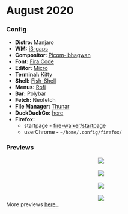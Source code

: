 # August 2020

### Config
- **Distro:** Manjaro
- **WM:** [i3-gaps](https://github.com/Airblader/i3)
- **Compositor:** [Picom-ibhagwan](https://github.com/ibhagwan/picom)
- **Font:** [Fira Code](https://github.com/tonsky/FiraCode)
- **Editor:** [Micro](https://github.com/zyedidia/micro)
- **Terminal:** [Kitty](https://sw.kovidgoyal.net/kitty)
- **Shell:** [Fish-Shell](https://fishshell.com/)
- **Menus:** [Rofi](https://github.com/davatorium/rofi)
- **Bar:** [Polybar](https://github.com/polybar/polybar)
- **Fetch:** Neofetch
- **File Manager:** [Thunar](https://wiki.archlinux.org/index.php/Thunar)
- **DuckDuckGo:** [here](https://www.duckduckgo.com/?kae=d&k5=1&kaq=-1&kj=0e1419&k7=070b0f&k21=141c25&kaa=d36a97&k8=9de2d5&kx=20b7bf&k9=ffffff)
- **Firefox:**
  - startpage - [fire-walker/startpage](https://www.github.com/fire-walker/startpage)
  - userChrome - `~/home/.config/firefox/`

### Previews
<div align="center">
  <img src="https://github.com/fire-walker/rice/blob/master/August-2020/home/.config/previews/Background.png?raw=true">
</div>
<br />
<div align="center">
  <img src="https://github.com/fire-walker/rice/blob/master/August-2020/home/.config/previews/Terms.png?raw=true">
</div>
<br />
<div align="center">
  <img src="https://github.com/fire-walker/rice/blob/master/August-2020/home/.config/previews/Firefox.png?raw=true">
</div>
<br />
<div align="center">
  <img src="https://github.com/fire-walker/rice/blob/master/August-2020/home/.config/previews/Dmenu.png?raw=true">
</div>
More previews <a href='https://github.com/fire-walker/rice/tree/master/August-2020/home/.config/previews'>here..</a>
